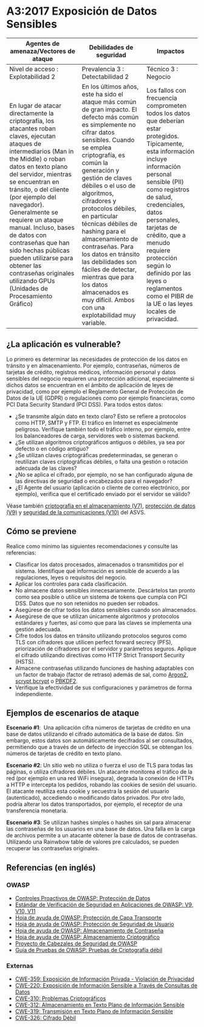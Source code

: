 # A3:2017 Exposición de Datos Sensibles

| Agentes de amenaza/Vectores de ataque | Debilidades de seguridad         |      Impactos       |
| -- | -- | -- |
| Nivel de acceso : Explotabilidad 2    | Prevalencia 3 : Detectabilidad 2 | Técnico 3 : Negocio |
| En lugar de atacar directamente la criptografía, los atacantes roban claves, ejecutan ataques de intermediarios (Man in the Middle) o roban datos en texto plano del servidor, mientras se encuentran en tránsito, o del cliente (por ejemplo del navegador). Generalmente se requiere un ataque manual. Incluso, bases de datos con contraseñas que han sido hechas públicas pueden utilizarse para obtener las contraseñas originales utilizando GPUs (Unidades de Procesamiento Gráfico)| En los últimos años, este ha sido el ataque más común de gran impacto. El defecto más común es simplemente no cifrar datos sensibles. Cuando se emplea criptografía, es común la generación y gestión de claves débiles o el uso de algoritmos, cifradores y protocolos débiles, en particular técnicas débiles de hashing para el almacenamiento de contraseñas. Para los datos en tránsito las debilidades son fáciles de detectar, mientras que para los datos almacenados es muy difícil. Ambos con una explotabilidad muy variable. | Los fallos con frecuencia comprometen todos los datos que deberían estar protegidos. Típicamente, esta información incluye información personal sensible (PII) como registros de salud, credenciales, datos personales, tarjetas de crédito, que a menudo requiere protección según lo definido por las leyes o reglamentos como el PIBR de la UE o las leyes locales de privacidad. |

## ¿La aplicación es vulnerable?

Lo primero es determinar las necesidades de protección de los datos en tránsito y en almacenamiento. Por ejemplo, contraseñas, números de tarjetas de crédito, registros médicos, información personal y datos sensibles del negocio requieren una protección adicional, especialmente si dichos datos se encuentran en el ámbito de aplicación de leyes de privacidad, como por ejemplo el Reglamento General de Protección de Datos de la UE (GDPR) o regulaciones como por ejemplo financieras, como PCI Data Security Standard (PCI DSS). Para todos estos datos:

* ¿Se transmite algún dato en texto claro? Esto se refiere a protocolos como HTTP, SMTP y FTP. El tráfico en Internet es especialmente peligroso. Verifique también todo el tráfico interno, por ejemplo, entre los balanceadores de carga, servidores web o sistemas backend.
* ¿Se utilizan algoritmos criptográficos antiguos o débiles, ya sea por defecto o en código antiguo?
* ¿Se utilizan claves criptográficas predeterminadas, se generan o reutilizan claves criptográficas débiles, o falta una gestión o rotación adecuada de las claves?
* ¿No se aplica el cifrado, por ejemplo, no se han configurado alguna de las directivas de seguridad o encabezados para el navegador?
* ¿El Agente del usuario (aplicación o cliente de correo electrónico, por ejemplo), verifica que el certificado enviado por el servidor se válido?

Véase también [criptografía en el almacenamiento (V7)](https://wiki.owasp.org/index.php/ASVS_V7_Cryptography), [protección de datos (V9)](https://wiki.owasp.org/index.php/ASVS_V9_Data_rotection) y [seguridad de la comunicaciones (V10)](https://wiki.owasp.org/index.php/ASVS_V10_Communications) del ASVS.

## Cómo se previene

Realice como mínimo las siguientes recomendaciones y consulte las referencias:

* Clasificar los datos procesados, almacenados o transmitidos por el sistema. Identifique qué información es sensible de acuerdo a las regulaciones, leyes o requisitos del negocio.
* Aplicar los controles para cada clasificación.
* No almacene datos sensibles innecesariamente. Descártelos tan pronto como sea posible o utilice un sistema de tokens que cumpla con PCI DSS. Datos que no son retenidos no pueden ser robados.
* Asegúrese de cifrar todos los datos sensibles cuando son almacenados.
* Asegúrese de que se utilizan únicamente algoritmos y protocolos estándares  y fuertes, así como que para las claves se implementa una gestión adecuada.
* Cifre todos los datos en tránsito utilizando protocolos seguros como TLS con cifradores que utilicen perfect forward secrecy (PFS), priorización de cifradores por el servidor y parámetros seguros. Aplique el cifrado utilizando directivas como HTTP Strict Transport Security (HSTS).
* Almacene contraseñas utilizando funciones de hashing adaptables con un factor de trabajo (factor de retraso) además de sal, como [Argon2](https://www.cryptolux.org/index.php/Argon2), [scrypt](https://wikipedia.org/wiki/Scrypt),[bcrypt](https://wikipedia.org/wiki/Bcrypt) o [PBKDF2](https://wikipedia.org/wiki/PBKDF2).
* Verifique la efectividad de sus configuraciones y parámetros de forma independiente.


## Ejemplos de escenarios de ataque

**Escenario #1**:  Una aplicación cifra números de tarjetas de crédito en una base de datos utilizando el cifrado automática de la base de datos. Sin embargo, estos datos son automáticamente decifrados al ser consultados, permitiendo que a través de un defecto de inyección SQL se obtengan los números de tarjetas de crédito en texto plano. 

**Escenario #2**: Un sitio web no utiliza o fuerza el uso de TLS para todas las páginas, o utiliza cifradores débiles. Un atacante monitorea el tráfico de la red (por ejemplo en una red WiFi insegura), degrada la conexión de HTTPs a HTTP e intercepta los pedidos, robando las cookies de sesión del usuario. El atacante reutiliza esta cookie y secuestra la sesión del usuario (autenticado), accediendo o modificando datos privados. Por otro lado, podría alterar los datos transportados, por ejemplo, el receptor de una transferencia monetaria.

**Escenario #3**: Se utilizan hashes simples o hashes sin sal para almacenar las contraseñas de los usuarios en una base de datos. Una falla en la carga de archivos permite a un atacante obtener la base de datos de contraseñas. Utilizando una Rainwbow table de valores pre calculados, se pueden recuperar las contraseñas originales.

## Referencias (en inglés)

### OWASP

* [Controles Proactivos de OWASP: Protección de Datos](https://wiki.owasp.org/index.php/OWASP_Proactive_Controls#7:_Protect_Data)
* [Estándar de Verificación de Seguridad en Aplicaciones de OWASP: V9, V10, V11](https://wiki.owasp.org/index.php/Category:OWASP_Application_Security_Verification_Standard_Project)
* [Hoja de ayuda de OWASP: Protección de Capa Transporte](https://wiki.owasp.org/index.php/Transport_Layer_Protection_Cheat_Sheet)
* [Hoja de ayuda de OWASP: Protección de Seguridad de Usuario](https://wiki.owasp.org/index.php/User_Privacy_Protection_Cheat_Sheet)
* [Hoja de ayuda de OWASP: Almacenamiento de Contraseña](https://wiki.owasp.org/index.php/Password_Storage_Cheat_Sheet)
* [Hoja de ayuda de OWASP: Almacenamiento Criptográfico](https://wiki.owasp.org/index.php/Cryptographic_Storage_Cheat_Sheet)
* [Proyecto de Cabezales de Seguridad de OWASP](https://wiki.owasp.org/index.php/OWASP_Secure_Headers_Project)
* [Guía de Pruebas de OWASP: Pruebas de Criptografía débil](https://wiki.owasp.org/index.php/Testing_for_weak_Cryptography)

### Externas

* [CWE-359: Exposición de Información Privada - Violación de Privacidad](https://cwe.mitre.org/data/definitions/359.html)
* [CWE-220: Exposición de Información Sensible a Través de Consultas de Datos](https://cwe.mitre.org/data/definitions/220.html)
* [CWE-310: Problemas Criptográficos](https://cwe.mitre.org/data/definitions/310.html)
* [CWE-312: Almacenamiento en Texto Plano de Información Sensible](https://cwe.mitre.org/data/definitions/312.html)
* [CWE-319: Transmisión en Texto Plano de Información Sensible](https://cwe.mitre.org/data/definitions/319.html)
* [CWE-326: Cifrado Débil](https://cwe.mitre.org/data/definitions/326.html)

